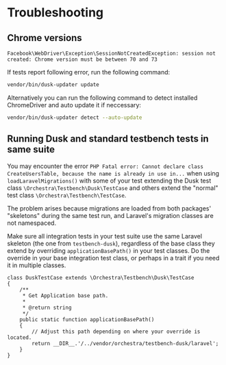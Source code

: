 # Troubleshooting

## Chrome versions

```
Facebook\WebDriver\Exception\SessionNotCreatedException: session not created: Chrome version must be between 70 and 73
```

If tests report following error, run the following command:

```bash
vendor/bin/dusk-updater update
```

Alternatively you can run the following command to detect installed ChromeDriver and auto update it if neccessary:

```bash
vendor/bin/dusk-updater detect --auto-update
```

## Running Dusk and standard testbench tests in same suite

You may encounter the error
`PHP Fatal error: Cannot declare class CreateUsersTable, because the name is already in use in...`
when using `loadLaravelMigrations()` with some of your test extending the Dusk test class `\Orchestra\Testbench\Dusk\TestCase` and others extend the "normal" test class `\Orchestra\Testbench\TestCase`.

The problem arises because migrations are loaded from both packages' "skeletons" during the same test run,
and Laravel's migration classes are not namespaced.

Make sure all integration tests in your test suite use the same Laravel skeleton (the one from `testbench-dusk`),
regardless of the base class they extend by overriding `applicationBasePath()` in your test classes.
Do the override in your base integration test class, or perhaps in a trait if you need it in multiple classes.

```php{8-12}
class DuskTestCase extends \Orchestra\Testbench\Dusk\TestCase 
{
    /**
     * Get Application base path.
     *
     * @return string
     */
    public static function applicationBasePath()
    {
        // Adjust this path depending on where your override is located.
        return __DIR__.'/../vendor/orchestra/testbench-dusk/laravel'; 
    }
}
```
